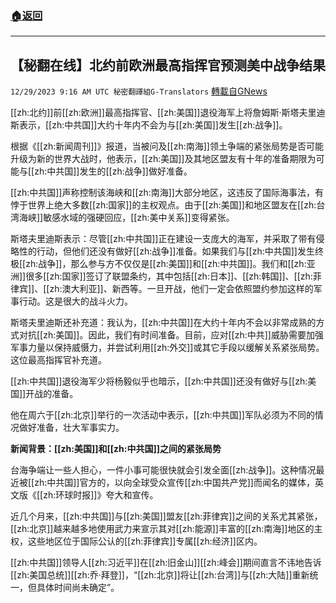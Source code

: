 ###  [:house:返回](README.md)
---


## 【秘翻在线】北约前欧洲最高指挥官预测美中战争结果
`12/29/2023 9:16 AM UTC 秘密翻譯組G-Translators` [轉載自GNews](https://gnews.org/articles/2163785)

[[zh:北约]]前[[zh:欧洲]]最高指挥官、[[zh:美国]]退役海军上将詹姆斯·斯塔夫里迪斯表示，[[zh:中共国]]大约十年内不会为与[[zh:美国]]发生[[zh:战争]]。

根据《[[zh:新闻周刊]]》报道，当被问及[[zh:南海]]领土争端的紧张局势是否可能升级为新的世界大战时，他表示，[[zh:美国]]及其地区盟友有十年的准备期限为可能与[[zh:中共国]]发生的[[zh:战争]]做好准备。

[[zh:中共国]]声称控制该海峡和[[zh:南海]]大部分地区，这违反了国际海事法，有悖于世界上绝大多数[[zh:国家]]的主权观点。由于[[zh:美国]]和地区盟友在[[zh:台湾海峡]]敏感水域的强硬回应，[[zh:美中关系]]变得紧张。

斯塔夫里迪斯表示：尽管[[zh:中共国]]正在建设一支庞大的海军，并采取了带有侵略性的行动，但他们还没有做好[[zh:战争]]准备。如果我们与[[zh:中共国]]发生终极[[zh:战争]]，那么参与方不仅仅是[[zh:美国]]和[[zh:中共国]]。我们和[[zh:亚洲]]很多[[zh:国家]]签订了联盟条约，其中包括[[zh:日本]]、[[zh:韩国]]、[[zh:菲律宾]]、[[zh:澳大利亚]]、新西等。一旦开战，他们一定会依照盟约参加这样的军事行动。这是很大的战斗火力。

斯塔夫里迪斯还补充道：我认为，[[zh:中共国]]在大约十年内不会以非常成熟的方式对抗[[zh:美国]]。因此，我们有时间准备。目前，应对[[zh:中共]]威胁需要加强军事力量以保持威慑力，并尝试利用[[zh:外交]]或其它手段以缓解关系紧张局势。这位最高指挥官补充道。

[[zh:中共国]]退役海军少将杨毅似乎也暗示，[[zh:中共国]]还没有做好与[[zh:美国]]开战的准备。

他在周六于[[zh:北京]]举行的一次活动中表示，[[zh:中共国]]军队必须为不同的情况做好准备，壮大军事实力。

**新闻背景：[[zh:美国]]和[[zh:中共国]]之间的紧张局势**

台海争端让一些人担心，一件小事可能很快就会引发全面[[zh:战争]]。这种情况最近被[[zh:中共国]]官方的，以向全球受众宣传[[zh:中国共产党]]而闻名的媒体，英文版《[[zh:环球时报]]》夸大和宣传。

近几个月来，[[zh:中共国]]与[[zh:美国]]盟友[[zh:菲律宾]]之间的关系尤其紧张，[[zh:北京]]越来越多地使用武力来宣示其对[[zh:能源]]丰富的[[zh:南海]]地区的主权，这些地区位于国际公认的[[zh:菲律宾]]专属[[zh:经济]]区内。

[[zh:中共国]]领导人[[zh:习近平]]在[[zh:旧金山]][[zh:峰会]]期间直言不讳地告诉[[zh:美国总统]][[zh:乔·拜登]]，“[[zh:北京]]将让[[zh:台湾]]与[[zh:大陆]]重新统一，但具体时间尚未确定”。
